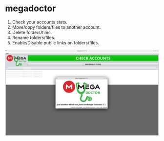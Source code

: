 # megadoctor

1. Check your accounts stats.
2. Move/copy folders/files to another account.
3. Delete folders/files.
4. Rename folders/files.
5. Enable/Disable public links on folders/files.

<p align="center"><img src="https://github.com/tonikelope/megadoctor/raw/main/screenshot.png"></p>
